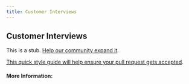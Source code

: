 ```yaml
---
title: Customer Interviews
---
```


## Customer Interviews

This is a stub. [Help our community expand it](https://github.com/freeCodeCamp/guide-articles/tree/master/articles/Design/Product-Design/Customer-Interviews/index.md).

[This quick style guide will help ensure your pull request gets accepted](https://github.com/freeCodeCamp/guide-articles/blob/master/README.md).

<!-- The article goes here, in GitHub-flavored Markdown. Feel free to add YouTube videos, images, and CodePen/JSBin embeds  -->

#### More Information:
<!-- Please add any articles you think might be helpful to read before writing the article -->


